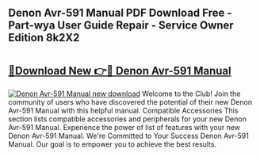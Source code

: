 ## Denon Avr-591 Manual PDF Download Free - Part-wya User Guide Repair - Service Owner Edition 8k2X2

# <h2><a href="http://bc16619.oget.top/?id=Denon+Avr-591+Manual">🔗Download New 👉🔴 Denon Avr-591 Manual</a></h2>

[![Denon Avr-591 Manual new download](https://i.imgur.com/5g1atiW.png)](http://bc16619.oget.top/?id=Denon+Avr-591+Manual)
Welcome to the Club! Join the community of users who have discovered the potential of their new Denon Avr-591 Manual with this helpful manual. Compatible Accessories This section lists compatible accessories and peripherals for your new Denon Avr-591 Manual. Experience the power of list of features with your new Denon Avr-591 Manual. We're Committed to Your Success Denon Avr-591 Manual. Our goal is to empower you to achieve the best results.
